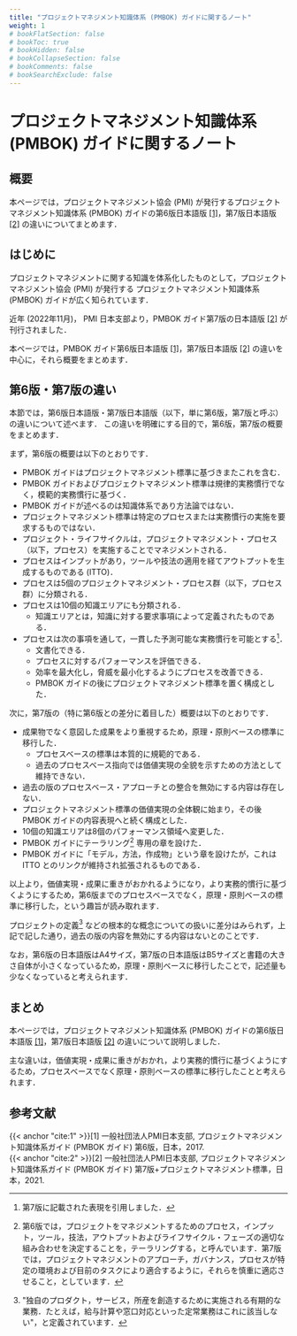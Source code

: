 ```yaml
---
title: "プロジェクトマネジメント知識体系 (PMBOK) ガイドに関するノート"
weight: 1
# bookFlatSection: false
# bookToc: true
# bookHidden: false
# bookCollapseSection: false
# bookComments: false
# bookSearchExclude: false
---
```


# プロジェクトマネジメント知識体系 (PMBOK) ガイドに関するノート

## 概要

本ページでは，プロジェクトマネジメント協会 (PMI) が発行するプロジェクトマネジメント知識体系 (PMBOK) ガイドの第6版日本語版 [[1]](#cite:1)，第7版日本語版 [[2]](#cite:2) の違いについてまとめます．

## はじめに

プロジェクトマネジメントに関する知識を体系化したものとして，プロジェクトマネジメント協会 (PMI) が発行する プロジェクトマネジメント知識体系 (PMBOK)  ガイドが広く知られています．

近年 (2022年11月)， PMI 日本支部より，PMBOK ガイド第7版の日本語版 [[2]](#cite:2) が刊行されました．

本ページでは，PMBOK ガイド第6版日本語版 [[1]](#cite:1)，第7版日本語版 [[2]](#cite:2) の違いを中心に，それら概要をまとめます．

## 第6版・第7版の違い

本節では，第6版日本語版・第7版日本語版（以下，単に第6版，第7版と呼ぶ）の違いについて述べます．
この違いを明確にする目的で，第6版，第7版の概要をまとめます．

まず，第6版の概要は以下のとおりです．

* PMBOK ガイドはプロジェクトマネジメント標準に基づきまたこれを含む．
* PMBOK ガイドおよびプロジェクトマネジメント標準は規律的実務慣行でなく，模範的実務慣行に基づく．
* PMBOK ガイドが述べるのは知識体系であり方法論ではない．
* プロジェクトマネジメント標準は特定のプロセスまたは実務慣行の実施を要求するものではない．
* プロジェクト・ライフサイクルは，プロジェクトマネジメント・プロセス（以下，プロセス）を実施することでマネジメントされる．
* プロセスはインプットがあり，ツールや技法の適用を経てアウトプットを生成するものである (ITTO)．
* プロセスは5個のプロジェクトマネジメント・プロセス群（以下，プロセス群）に分類される．
* プロセスは10個の知識エリアにも分類される．
  * 知識エリアとは，知識に対する要求事項によって定義されたものである．
* プロセスは次の事項を通して，一貫した予測可能な実務慣行を可能とする[^1]．
  * 文書化できる．
  * プロセスに対するパフォーマンスを評価できる．
  * 効率を最大化し，脅威を最小化するようにプロセスを改善できる．
  * PMBOK ガイドの後にプロジェクトマネジメント標準を置く構成とした．

[^1]:第7版に記載された表現を引用しました．

次に，第7版の（特に第6版との差分に着目した）概要は以下のとおりです．

* 成果物でなく意図した成果をより重視するため，原理・原則ベースの標準に移行した．
  * プロセスベースの標準は本質的に規範的である．
  * 過去のプロセスベース指向では価値実現の全貌を示すための方法として維持できない．
* 過去の版のプロセスベース・アプローチとの整合を無効にする内容は存在しない．
* プロジェクトマネジメント標準の価値実現の全体観に始まり，その後 PMBOK ガイドの内容表現へと続く構成とした．
* 10個の知識エリアは8個のパフォーマンス領域へ変更した．
* PMBOK ガイドにテーラリング[^2] 専用の章を設けた．
* PMBOK ガイドに「モデル，方法，作成物」という章を設けたが，これは ITTO とのリンクが維持され拡張されるものである．

[^2]:第6版では，プロジェクトをマネジメントするためのプロセス，インプット，ツール，技法，アウトプットおよびライフサイクル・フェーズの適切な組み合わせを決定することを，テーラリングする，と呼んでいます．第7版では，プロジェクトマネジメントのアプローチ，ガバナンス，プロセスが特定の環境および目前のタスクにより適合するように，それらを慎重に適応させること，としています．

以上より，価値実現・成果に重きがおかれるようになり，より実務的慣行に基づくようにするため，第6版までのプロセスベースでなく，原理・原則ベースの標準に移行した，という趣旨が読み取れます．

プロジェクトの定義[^3] などの根本的な概念についての扱いに差分はみられず，上記で記した通り，過去の版の内容を無効にする内容はないとのことです．

[^3]:"独自のプロダクト，サービス，所産を創造するために実施される有期的な業務．たとえば，給与計算や窓口対応といった定常業務はこれに該当しない"，と定義されています．

なお，第6版の日本語版はA4サイズ，第7版の日本語版はB5サイズと書籍の大きさ自体が小さくなっているため，原理・原則ベースに移行したことで，記述量も少なくなっていると考えられます．

## まとめ

本ページでは，プロジェクトマネジメント知識体系 (PMBOK) ガイドの第6版日本語版 [[1]](#cite:1)，第7版日本語版 [[2]](#cite:2) の違いについて説明しました．

主な違いは，価値実現・成果に重きがおかれ，より実務的慣行に基づくようにするため，プロセスベースでなく原理・原則ベースの標準に移行したことと考えられます．

## 参考文献

{{< anchor "cite:1" >}}[1] 一般社団法人PMI日本支部, プロジェクトマネジメント知識体系ガイド (PMBOK ガイド) 第6版，日本，2017.    
{{< anchor "cite:2" >}}[2] 一般社団法人PMI日本支部, プロジェクトマネジメント知識体系ガイド (PMBOK ガイド) 第7版+プロジェクトマネジメント標準，日本，2021.

